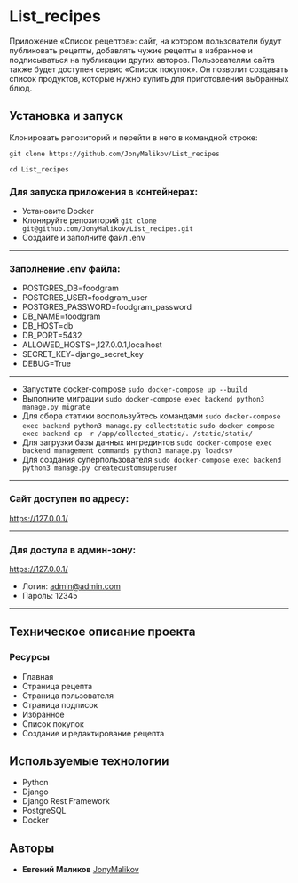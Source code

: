 # List_recipes
Приложение «Список рецептов»: сайт, на котором пользователи будут публиковать рецепты, добавлять чужие рецепты в избранное и подписываться на публикации других авторов. Пользователям сайта также будет доступен сервис «Список покупок». Он позволит создавать список продуктов, которые нужно купить для приготовления выбранных блюд.


## Установка и запуск
Клонировать репозиторий и перейти в него в командной строке:
```
git clone https://github.com/JonyMalikov/List_recipes
```
```
cd List_recipes
```

### Для запуска приложения в контейнерах:
- Установите Docker
- Клонируйте репозиторий
``` git clone git@github.com/JonyMalikov/List_recipes.git ```
- Создайте и заполните файл .env
-- -
### Заполнение .env файла:
- POSTGRES_DB=foodgram
- POSTGRES_USER=foodgram_user
- POSTGRES_PASSWORD=foodgram_password
- DB_NAME=foodgram
- DB_HOST=db
- DB_PORT=5432
- ALLOWED_HOSTS=,127.0.0.1,localhost
- SECRET_KEY=django_secret_key
- DEBUG=True
-- -
- Запустите docker-compose
``` sudo docker-compose up --build ```
- Выполните миграции
``` sudo docker-compose exec backend python3 manage.py migrate ```
- Для сбора статики воспользуйтесь командами
``` sudo docker-compose exec backend python3 manage.py collectstatic ```
``` sudo docker compose exec backend cp -r /app/collected_static/. /static/static/ ``` 
- Для загрузки базы данных ингрединтов
``` sudo docker-compose exec backend management commands python3 manage.py loadcsv ```
- Для создания суперпользователя
``` sudo docker-compose exec backend python3 manage.py createcustomsuperuser ```
-- -

### Сайт доступен по адресу:
https://127.0.0.1/
-- -

### Для доступа в админ-зону:
https://127.0.0.1/
- Логин: admin@admin.com
- Пароль: 12345
-- -


## Техническое описание проекта
### Ресурсы 
+ Главная
+ Страница рецепта
+ Страница пользователя
+ Страница подписок
+ Избранное
+ Список покупок
+ Создание и редактирование рецепта


## Используемые технологии
+ Python
+ Django
+ Django Rest Framework
+ PostgreSQL
+ Docker


## Авторы
+ **Евгений Маликов** [JonyMalikov](https://github.com/JonyMalikov)